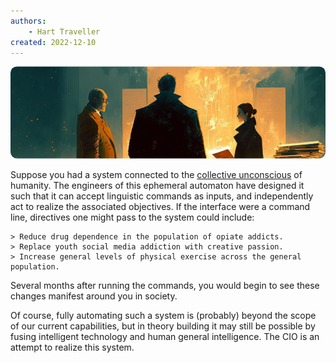 ```yaml
---
authors:
    - Hart Traveller
created: 2022-12-10
---
```


<style>

    .md-typeset h1,
    .md-content__button {

        display: none;

    }

</style>

<img src="../assets/page.introduction.png" style="clip-path: inset(64px 0px 64px 0px round 10px); margin: -64px 0px -64px 0px; ">

Suppose you had a system connected to the [collective unconscious](https://en.wikipedia.org/wiki/Collective_unconscious) of humanity. The engineers of this ephemeral automaton have designed it such that it can accept linguistic commands as inputs, and independently act to realize the associated objectives. If the interface were a command line, directives one might pass to the system could include:

```
> Reduce drug dependence in the population of opiate addicts.
> Replace youth social media addiction with creative passion.
> Increase general levels of physical exercise across the general population.
```

Several months after running the commands, you would begin to see these changes manifest around you in society.

Of course, fully automating such a system is (probably) beyond the scope of our current capabilities, but in theory building it may still be possible by fusing intelligent technology and human general intelligence. The CIO is an attempt to realize this system.
